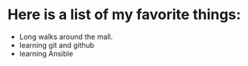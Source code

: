 # Here is a list of my favorite things:
- Long walks around the mall.
- learning git and github
- learning Ansible 
